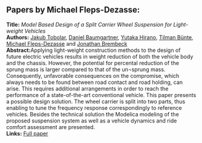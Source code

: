 <h2>Papers by Michael Fleps-Dezasse:</h2>
<p>
<b>Title:</b> <i> Model Based Design of a Split Carrier Wheel Suspension for Light-weight Vehicles </i> <br />
<b>Authors:</b> <a href="../authors/author_277.html">Jakub Tobolar</a>, <a href="../authors/author_19.html">Daniel Baumgartner</a>, <a href="../authors/author_111.html">Yutaka Hirano</a>, <a href="../authors/author_38.html">Tilman Bünte</a>, <a href="../authors/author_72.html">Michael Fleps-Dezasse</a> and <a href="../authors/author_34.html">Jonathan Brembeck</a><br />
<b>Abstract:</b>Applying light-weight construction methods to the design of future electric vehicles results in weight reduction of both the vehicle body and the chassis. However, the potential for percental reduction of the sprung mass is larger compared to that of the un¬sprung mass. Consequently, unfavorable consequences on the compromise, which always needs to be found between road contact and road holding, can arise. This requires additional arrangements in order to reach the performance of a state-of-the-art conventional vehicle. This paper presents a possible design solution. The wheel carrier is split into two parts, thus enabling to tune the frequency response correspondingly to reference vehicles. Besides the technical solution the Modelica modeling of the proposed suspension system as well as a vehicle dynamics and ride comfort assessment are presented.<br />
<b>Links:</b> <a href="../submissions/ecp17132425_TobolarBaumgartnerHiranoBunteFlepsdezasseBrembeck.pdf">Full paper</a></p>
